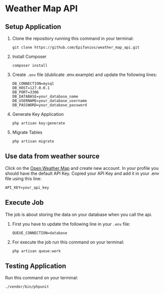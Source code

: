 # Weather Map API


## Setup Application

1. Clone the repository running this command in your terminal:

    ``` git clone https://github.com/Epifanios/weather_map_api.git ```

2. Install Composer

    ``` composer install ```

3. Create ```.env``` file (dublicate .env.example) and update the following lines:

    ```dosini
    DB_CONNECTION=mysql
    DB_HOST=127.0.0.1
    DB_PORT=3306
    DB_DATABASE=your_database_name
    DB_USERNAME=your_database_username
    DB_PASSWORD=your_database_password
    ```

4. Generate Key Application

    ``` php artisan key:generate ```

5. Migrate Tables

    ``` php artisan migrate ```



## Use data from weather source

Click on the <a href="https://home.openweathermap.org/users/sign_up">Open Weather Map</a> and create new account. In your profile you should have the default API Key. Copied your API Key and add it in your .env file using this line:

```
API_KEY=your_api_key
```


## Execute Job

The job is about storing the data on your database when you call the api. 

1. First you have to update the following line in your ``` .env ``` file: 

    ```
    QUEUE_CONNECTION=database
    ```

2. For execute the job run this command on your terminal:

    ``` php artisan queue:work ```


## Testing Application

Run this command on your terminal:

``` ./vendor/bin/phpunit ```

